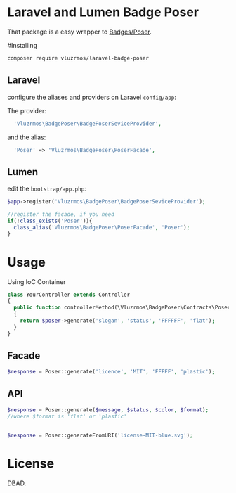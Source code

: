 # Laravel and Lumen Badge Poser 
That package is a easy wrapper to [Badges/Poser](https://github.com/badges/poser).

#Installing

```bash
composer require vluzrmos/laravel-badge-poser
```
## Laravel
configure the aliases and providers on Laravel `config/app`:

The provider:
```php
  'Vluzrmos\BadgePoser\BadgePoserSeviceProvider',
```

and the alias:

```php
  'Poser' => 'Vluzrmos\BadgePoser\PoserFacade',
```

## Lumen

edit the `bootstrap/app.php`:

```php
$app->register('Vluzrmos\BadgePoser\BadgePoserSeviceProvider');

//register the facade, if you need
if(!class_exists('Poser')){
  class_alias('Vluzrmos\BadgePoser\PoserFacade', 'Poser');
}
```

# Usage

Using IoC Container

```php
class YourController extends Controller
{
  public function controllerMethod(\Vluzrmos\BadgePoser\Contracts\Poser $poser)
  {
    return $poser->generate('slogan', 'status', 'FFFFFF', 'flat');
  }
} 
```

## Facade

```php
$response = Poser::generate('licence', 'MIT', 'FFFFF', 'plastic');
```

## API

```php
$response = Poser::generate($message, $status, $color, $format);
//where $format is 'flat' or 'plastic'


$response = Poser::generateFromURI('license-MIT-blue.svg');
```

# License

DBAD.
